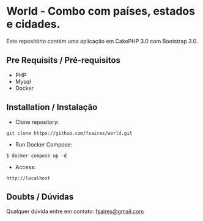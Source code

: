 # World - Combo com países, estados e cidades.

Este repositório contém uma aplicação em CakePHP 3.0 com Bootstrap 3.0. 

## Pre Requisits / Pré-requisitos

- PHP
- Mysql
- Docker

## Installation / Instalação

- Clone repository: 

```
git clone https://github.com/fsaires/world.git
```

- Run Docker Compose: 

```
$ docker-compose up -d
```

- Access: 

```
http://localhost
```

## Doubts / Dúvidas

Qualquer dúvida entre em contato: fsaires@gmail.com
